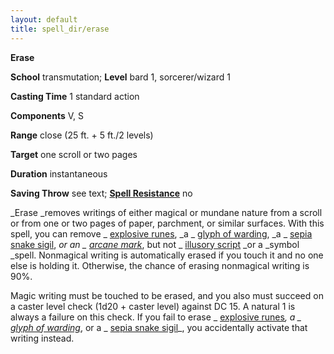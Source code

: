 ```yaml
---
layout: default
title: spell_dir/erase
---
```

 **Erase**

**School** transmutation; **Level** bard 1, sorcerer/wizard 1

**Casting Time** 1 standard action

**Components** V, S

**Range** close (25 ft. + 5 ft./2 levels)

**Target** one scroll or two pages

**Duration** instantaneous

**Saving Throw** see text; **[Spell Resistance](../glossary#_spell-resistance)** no

_Erase _removes writings of either magical or mundane nature from a scroll or from one or two pages of paper, parchment, or similar surfaces. With this spell, you can remove _ [explosive runes](explosiveRunes#_explosive-runes), _a _ [glyph of warding](glyphOfWarding#_glyph-of-warding), _a _ [sepia snake sigil](sepiaSnakeSigil#_sepia-snake-sigil), _or an _ [arcane mark](arcaneMark#_arcane-mark)_, but not _ [illusory script](illusoryScript#_illusory-script) _or a _symbol _spell. Nonmagical writing is automatically erased if you touch it and no one else is holding it. Otherwise, the chance of erasing nonmagical writing is 90%.

Magic writing must be touched to be erased, and you also must succeed on a caster level check (1d20 + caster level) against DC 15. A natural 1 is always a failure on this check. If you fail to erase _ [explosive runes](explosiveRunes#_explosive-runes)_, a _ [glyph of warding](glyphOfWarding#_glyph-of-warding)_, or a _ [sepia snake sigil](sepiaSnakeSigil#_sepia-snake-sigil)_, you accidentally activate that writing instead.


